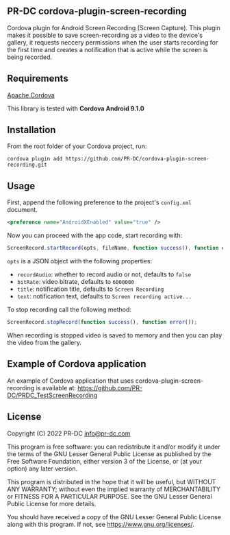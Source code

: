 ## PR-DC cordova-plugin-screen-recording

Cordova plugin for Android Screen Recording (Screen Capture). This plugin makes it possible to save screen-recording as a video to the device's gallery, it requests neccery permissions when the user starts recording for the first time and creates a notification that is active while the screen is being recorded.

## Requirements
[Apache Cordova](https://cordova.apache.org/)<br>

This library is tested with
**Cordova Android 9.1.0**

## Installation
From the root folder of your Cordova project, run:
```
cordova plugin add https://github.com/PR-DC/cordova-plugin-screen-recording.git
```

## Usage
First, append the following preference to the project's `config.xml` document.
```xml
<preference name="AndroidXEnabled" value="true" />
```

Now you can proceed with the app code, start recording with:
```js
ScreenRecord.startRecord(opts, fileName, function success(), function error());
```
`opts` is a JSON object with the following properties:

- `recordAudio`: whether to record audio or not, defaults to `false`
- `bitRate`: video bitrate, defaults to `6000000`
- `title`: notification title, defaults to `Screen Recording`
- `text`: notification text, defaults to `Screen recording active...`

To stop recording call the following method:
```js
ScreenRecord.stopRecord(function success(), function error());
```
When recording is stopped video is saved to memory and then you can play the video from the gallery.

## Example of Cordova application

An example of Cordova application that uses cordova-plugin-screen-recording is available at: https://github.com/PR-DC/PRDC_TestScreenRecording

## License
Copyright (C) 2022 PR-DC <info@pr-dc.com>

This program is free software: you can redistribute it and/or modify
it under the terms of the GNU Lesser General Public License as 
published by the Free Software Foundation, either version 3 of the 
License, or (at your option) any later version.

This program is distributed in the hope that it will be useful,
but WITHOUT ANY WARRANTY; without even the implied warranty of
MERCHANTABILITY or FITNESS FOR A PARTICULAR PURPOSE.  See the
GNU Lesser General Public License for more details.

You should have received a copy of the GNU Lesser General Public License
along with this program.  If not, see <https://www.gnu.org/licenses/>.